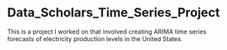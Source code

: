 # Data_Scholars_Time_Series_Project
This is a project I worked on that involved creating ARIMA time series forecasts of electricity production levels in the United States. 
